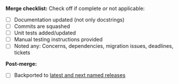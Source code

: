
**Merge checklist:**
Check off if complete *or* not applicable:
- [ ] Documentation updated (not only docstrings)
- [ ] Commits are squashed
- [ ] Unit tests added/updated
- [ ] Manual testing instructions provided
- [ ] Noted any: Concerns, dependencies, migration issues, deadlines, tickets

**Post-merge:**
- [ ] Backported to [latest and next named releases](https://docs.openedx.org/en/latest/community/release_notes/named_release_branches_and_tags.html#latest-open-edx-release)
